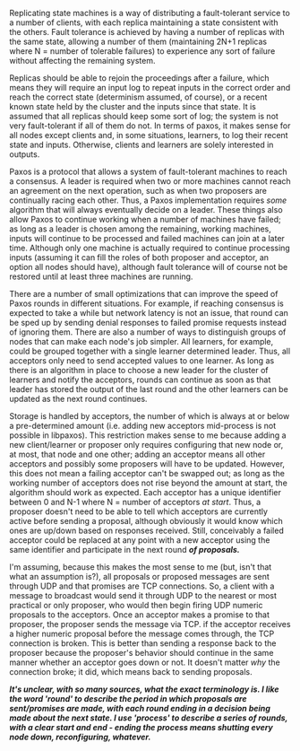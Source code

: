 Replicating state machines is a way of distributing a fault-tolerant service to
a number of clients, with each replica maintaining a state consistent with the
others. Fault tolerance is achieved by having a number of replicas with the same
state, allowing a number of them (maintaining 2N+1 replicas where N = number of
tolerable failures) to experience any sort of failure without affecting the
remaining system.

Replicas should be able to rejoin the proceedings after a failure, which means
they will require an input log to repeat inputs in the correct order and reach
the correct state (determinism assumed, of course), or a recent known state held
by the cluster and the inputs since that state. It is assumed that all replicas
should keep some sort of log; the system is not very fault-tolerant if all of
them do not. In terms of paxos, it makes sense for all nodes except clients and,
in some situations, learners, to log their recent state and inputs. Otherwise,
clients and learners are solely interested in outputs.

Paxos is a protocol that allows a system of fault-tolerant machines to reach a
consensus. A leader is required when two or more machines cannot reach an
agreement on the next operation, such as when two proposers are continually
racing each other. Thus, a Paxos implementation requires *some* algorithm that
will always eventually decide on a leader. These things also allow Paxos to
continue working when a number of machines have failed; as long as a leader is
chosen among the remaining, working machines, inputs will continue to be
processed and failed machines can join at a later time. Although only one
machine is actually required to continue processing inputs (assuming it can fill
the roles of both proposer and acceptor, an option all nodes should have),
although fault tolerance will of course not be restored until at least three
machines are running.

There are a number of small optimizations that can improve the speed of Paxos
rounds in different situations. For example, if reaching consensus is expected
to take a while but network latency is not an issue, that round can be sped up
by sending denial responses to failed promise requests instead of ignoring them.
There are also a number of ways to distinguish groups of nodes that can make
each node's job simpler. All learners, for example, could be grouped together
with a single learner determined leader. Thus, all acceptors only need to send
accepted values to one learner. As long as there is an algorithm in place to
choose a new leader for the cluster of learners and notify the acceptors, rounds
can continue as soon as that leader has stored the output of the last round and
the other learners can be updated as the next round continues.

Storage is handled by acceptors, the number of which is always at or below a
pre-determined amount (i.e. adding new acceptors mid-process is not possible in 
libpaxos). This restriction makes sense to me because adding a new
client/learner or proposer only requires configuring that new node or, at most,
that node and one other; adding an acceptor means all other acceptors and
possibly some proposers will have to be updated. However, this does not mean a
failing acceptor can't be swapped out; as long as the working number of
acceptors does not rise beyond the amount at start, the algorithm should work as
expected. Each acceptor has a unique identifier between 0 and N-1 where N =
number of acceptors *at start*. Thus, a proposer doesn't need to be able to tell
which acceptors are currently active before sending a proposal, although
obviously it would know which ones are up/down based on responses received.
Still, conceivably a failed acceptor could be replaced at any point with a new
acceptor using the same identifier and participate in the next round ***of
proposals.***

I'm assuming, because this makes the most sense to me (but, isn't that what an
assumption is?), all proposals or proposed messages are sent through UDP and
that promises are TCP connections. So, a client with a message to broadcast
would send it through UDP to the nearest or most practical or only proposer, who
would then begin firing UDP numeric proposals to the acceptors. Once an acceptor
makes a promise to that proposer, the proposer sends the message via TCP. if the
acceptor receives a higher numeric proposal before the message comes through,
the TCP connection is broken. This is better than sending a response  back to
the proposer because the proposer's behavior should continue in the same manner
whether an acceptor goes down or not. It doesn't matter *why* the connection
broke; it did, which means back to sending proposals.


***It's unclear, with so many sources, what the exact terminology is. I like the
word 'round' to describe the period in which proposals are sent/promises are
made, with each round ending in a decision being made about the next state. I
use 'process' to describe a series of rounds, with a clear start and end -
ending the process means shutting every node down, reconfiguring, whatever.***

